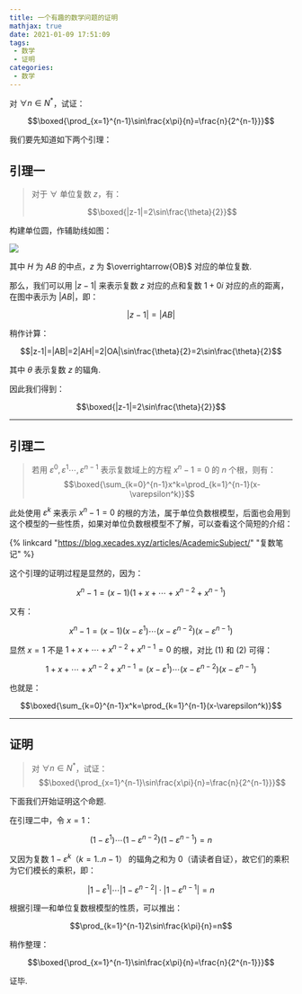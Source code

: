 ```yaml
---
title: 一个有趣的数学问题的证明
mathjax: true
date: 2021-01-09 17:51:09
tags:
 - 数学
 - 证明
categories:
 - 数学
---
```


对 $\forall n\in N^*$，试证：

$$\boxed{\prod_{x=1}^{n-1}\sin\frac{x\pi}{n}=\frac{n}{2^{n-1}}}$$

<!-- more -->

我们要先知道如下两个引理：

## 引理一

> 对于 $\forall$ 单位复数 $z$，有：
> 
> $$\boxed{|z-1|=2\sin\frac{\theta}{2}}$$

构建单位圆，作辅助线如图：

![](/assets/Question2-pic1.svg)

其中 $H$ 为 $AB$ 的中点，$z$ 为 $\overrightarrow{OB}$ 对应的单位复数.

那么，我们可以用 $|z-1|$ 来表示复数 $z$ 对应的点和复数 $1+0i$ 对应的点的距离，在图中表示为 $|AB|$，即：

$$|z-1|=|AB|$$

稍作计算：

$$|z-1|=|AB|=2|AH|=2|OA|\sin\frac{\theta}{2}=2\sin\frac{\theta}{2}$$

其中 $\theta$ 表示复数 $z$ 的辐角.

因此我们得到：

$$\boxed{|z-1|=2\sin\frac{\theta}{2}}$$

---

## 引理二

> 若用 $\varepsilon^0,\varepsilon^1\cdots,\varepsilon^{n-1}$ 表示复数域上的方程 $x^n-1=0$ 的 $n$ 个根，则有：
> $$\boxed{\sum_{k=0}^{n-1}x^k=\prod_{k=1}^{n-1}(x-\varepsilon^k)}$$

此处使用 $\varepsilon^k$ 来表示 $x^n-1=0$ 的根的方法，属于单位负数根模型，后面也会用到这个模型的一些性质，如果对单位负数根模型不了解，可以查看这个简短的介绍：

{% linkcard "https://blog.xecades.xyz/articles/AcademicSubject/" "复数笔记" %}

这个引理的证明过程是显然的，因为：

$$x^n-1=(x-1)(1+x+\cdots+x^{n-2}+x^{n-1})\tag{1}$$

又有：

$$x^n-1=(x-1)(x-\varepsilon^1)\cdots(x-\varepsilon^{n-2})(x-\varepsilon^{n-1})\tag{2}$$

显然 $x=1$ 不是 $1+x+\cdots+x^{n-2}+x^{n-1}=0$ 的根，对比 $(1)$ 和 $(2)$ 可得：

$$1+x+\cdots+x^{n-2}+x^{n-1}=(x-\varepsilon^1)\cdots(x-\varepsilon^{n-2})(x-\varepsilon^{n-1})$$

也就是：

$$\boxed{\sum_{k=0}^{n-1}x^k=\prod_{k=1}^{n-1}(x-\varepsilon^k)}$$

---

## 证明

> 对 $\forall n\in N^*$，试证：
> $$\boxed{\prod_{x=1}^{n-1}\sin\frac{x\pi}{n}=\frac{n}{2^{n-1}}}$$

下面我们开始证明这个命题.

在引理二中，令 $x=1$：

$$(1-\varepsilon^1)\cdots(1-\varepsilon^{n-2})(1-\varepsilon^{n-1})=n$$

又因为复数 $1-\varepsilon^k$（$k=1..n-1$） 的辐角之和为 $0$（请读者自证），故它们的乘积为它们模长的乘积，即：

$$|1-\varepsilon^1|\cdots|1-\varepsilon^{n-2}|\cdot|1-\varepsilon^{n-1}|=n\tag{3}$$

根据引理一和单位复数根模型的性质，可以推出：

$$\prod_{k=1}^{n-1}2\sin\frac{k\pi}{n}=n$$

稍作整理：

$$\boxed{\prod_{x=1}^{n-1}\sin\frac{x\pi}{n}=\frac{n}{2^{n-1}}}$$

证毕.